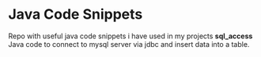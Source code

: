 # Java Code Snippets
Repo with useful java code snippets i have used in my projects
<b>sql_access</b>
Java code to connect to mysql server via jdbc and insert data into a table.

